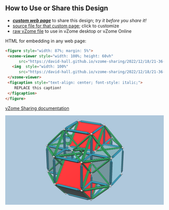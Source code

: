 
## How to Use or Share this Design

 - [***custom web page***][post] to share this design; *try it before you share it!*
 - [source file for that custom page][source]; click to customize
 - [raw vZome file][raw] to use in vZome desktop or vZome Online
 
 HTML for embedding in any web page:
 ```html
<figure style="width: 87%; margin: 5%">
  <vzome-viewer style="width: 100%; height: 60vh"
       src="https://david-hall.github.io/vzome-sharing/2022/12/18/21-36-17-rhombicuboctahedron-with-18-cubes-djh/rhombicuboctahedron-with-18-cubes-djh.vZome" >
    <img  style="width: 100%"
       src="https://david-hall.github.io/vzome-sharing/2022/12/18/21-36-17-rhombicuboctahedron-with-18-cubes-djh/rhombicuboctahedron-with-18-cubes-djh.png" >
  </vzome-viewer>
  <figcaption style="text-align: center; font-style: italic;">
     REPLACE this caption!
  </figcaption>
</figure>
 ```

[vZome Sharing documentation](https://vzome.github.io/vzome/sharing.html#how-it-works)

![Image](<rhombicuboctahedron-with-18-cubes-djh.png>)


[post]: <https://david-hall.github.io/vzome-sharing/2022/12/18/rhombicuboctahedron-with-18-cubes-djh-21-36-17.html>
[source]: <https://github.com/david-hall/vzome-sharing/edit/main/_posts/2022-12-18-rhombicuboctahedron-with-18-cubes-djh-21-36-17.md>
[raw]: <https://raw.githubusercontent.com/david-hall/vzome-sharing/main/2022/12/18/21-36-17-rhombicuboctahedron-with-18-cubes-djh/rhombicuboctahedron-with-18-cubes-djh.vZome>